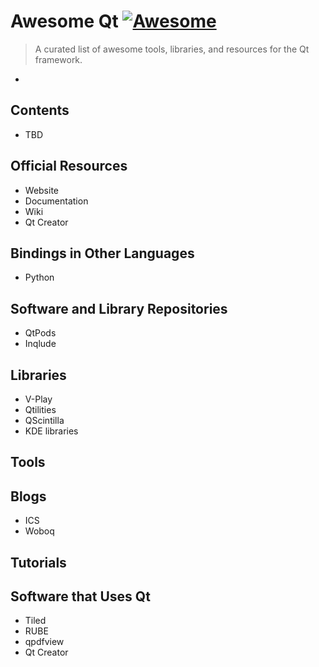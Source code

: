 # Awesome Qt  [![Awesome](https://cdn.rawgit.com/sindresorhus/awesome/d7305f38d29fed78fa85652e3a63e154dd8e8829/media/badge.svg)](https://github.com/sindresorhus/awesome)

> A curated list of awesome tools, libraries, and resources for the Qt framework.

-

## Contents

- TBD

## Official Resources

- Website
- Documentation
- Wiki
- Qt Creator

## Bindings in Other Languages

- Python

## Software and Library Repositories

- QtPods
- Inqlude

## Libraries

- V-Play
- Qtilities
- QScintilla
- KDE libraries

## Tools

## Blogs

- ICS
- Woboq

## Tutorials

## Software that Uses Qt

- Tiled
- RUBE
- qpdfview
- Qt Creator